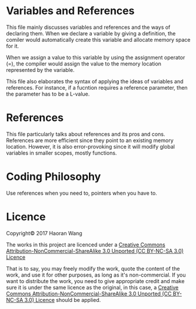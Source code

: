 # Variables and References
This file mainly discusses variables and references and the ways of declaring them. When we declare a variable by giving a definition, the comiler would automatically create this variable and allocate memory space for it.

When we assign a value to this variable by using the assignment operator (=), the compiler would assign the value to the memory location represented by the variable.

This file also elaborates the syntax of applying the ideas of variables and references. For instance, if a fucntion requires a reference parameter, then the parameter has to be a L-value.




# References
This file particularly talks about references and its pros and cons. References are more efficient since they point to an existing memory location. However, it is also error-provoking since it will modify global variables in smaller scopes, mostly functions.





# Coding Philosophy
Use references when you need to, pointers when you have to.




# Licence
Copyright© 2017 Haoran Wang

The works in this project are licenced under a [Creative Commons Attribution-NonCommercial-ShareAlike 3.0 Unported (CC BY-NC-SA 3.0) Licence](https://creativecommons.org/licenses/by-nc-sa/3.0/deed.en_US)

That is to say, you may freely modify the work, quote the content of the work, and use it for other purposes, as long as it's non-commercial. If you want to distribute the work, you need to give appropriate credit and make sure it is under the same licence as the original, in this case, a [Creative Commons Attribution-NonCommercial-ShareAlike 3.0 Unported (CC BY-NC-SA 3.0) Licence](https://creativecommons.org/licenses/by-nc-sa/3.0/deed.en_US) should be applied.
